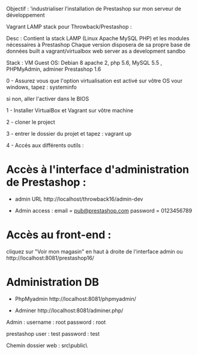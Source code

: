 

Objectif :
’industrialiser l’installation de Prestashop sur mon serveur de développement

Vagrant LAMP stack pour Throwback/Prestashop :

Desc :
Contient la stack LAMP (Linux Apache MySQL PHP) et les modules nécessaires à Prestashop
Chaque version disposera de sa propre base de données
built a vagrant/virtualbox web server as a development sandbo

Stack :
VM Guest OS: Debian 8
apache 2, php 5.6, MySQL 5.5 , PHPMyAdmin, adminer
Prestashop 1.6

0 - Assurez vous que l'option virtualisation est activé sur vôtre OS
vour windows, tapez : systeminfo

si non, aller l'activer dans le BIOS


1 - Installer  VirtualBox et Vagrant sur vôtre machine

2 - cloner le project

3 - entrer le dossier du projet et tapez : vagrant up

4 - Accés aux différents outils :

# Accès à l'interface d'administration de Prestashop :
* admin URL
http://localhost/throwback16/admin-dev

* Admin access :
email = pub@prestashop.com
password = 0123456789

# Accès au front-end :
cliquez sur "Voir mon magasin" en haut à droite de l'interface admin
ou
http://localhost:8081/prestashop16/

# Administration DB

* PhpMyadmin
 http://localhost:8081/phpmyadmin/

* Adminer
  http://localhost:8081/adminer.php/

Admin :
username : root
password : root

prestashop
user : test
password : test

Chemin dossier web : src\public\
